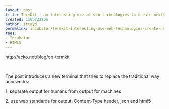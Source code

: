 ```yaml
---
layout: post
title: TermKit - an interesting use of web technologies to create nextgen terminal
created: 1305722906
author: ittayd
permalink: incubator/termkit-interesting-use-web-technologies-create-nextgen-terminal
tags:
- Incubator
- HTML5
---
```

<p>http://acko.net/blog/on-termkit</p>
<p>&nbsp;</p>
<p>The post introduces a new terminal that tries to replace the traditional way unix works:&nbsp;</p>
<p>1. separate output for humans from output for machines</p>
<p>2. use web standards for output:&nbsp;Content-Type header, json and html5</p>
<p>&nbsp;</p>
<p>&nbsp;</p>
